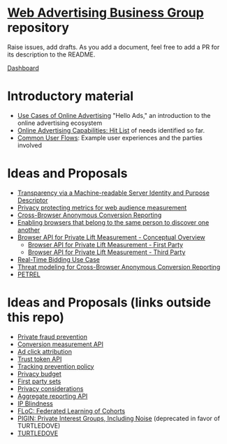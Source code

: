 # [Web Advertising Business Group](https://www.w3.org/community/web-adv) repository

Raise issues, add drafts. As you add a document, feel free to add a PR for its description to the README.

[Dashboard](https://w3c.github.io/web-advertising/dashboard/)

# Introductory material

* [Use Cases of Online Advertising](UseCasesofOnlineAdvertising.md) "Hello Ads," an introduction to the online advertising ecosystem
* [Online Advertising Capabilities: Hit List](OnlineAdvertisingCapabilitiesHitList.md) of needs identified so far.
* [Common User Flows](common-user-flows-in-web-advertising.md): Example user experiences and the parties involved

# Ideas and Proposals

* [Transparency via a Machine-readable Server Identity and Purpose Descriptor](serverdeclaration.md)
* [Privacy protecting metrics for web audience measurement](admetrics.md)
* [Cross-Browser Anonymous Conversion Reporting](cross-browser-anonymous-conversion-reporting.md)
* [Enabling browsers that belong to the same person to discover one another](enabling-browsers-that-belong-to-the-same-person-to-discover-one-another.md)
* [Browser API for Private Lift Measurement - Conceptual Overview](private-lift-measurement-conceptual-overview.md)
  * [Browser API for Private Lift Measurement - First Party](private-lift-measurement-first-party.md)
  * [Browser API for Private Lift Measurement - Third Party](private-lift-measurement-third-party.md)
* [Real-Time Bidding Use Case](rtb-use-case.md)
* [Threat modeling for Cross-Browser Anonymous Conversion Reporting](threat-modeling-for-cross-browser-anonymous-conversion-reporting.md)
* [PETREL](PETREL.md)

# Ideas and Proposals (links outside this repo)
* [Private fraud prevention](https://github.com/siyengar/private-fraud-prevention)
* [Conversion measurement API](https://github.com/csharrison/conversion-measurement-api)
* [Ad click attribution](https://github.com/WICG/ad-click-attribution)
* [Trust token API](https://github.com/dvorak42/trust-token-api)
* [Tracking prevention policy](https://webkit.org/tracking-prevention-policy/)
* [Privacy budget](https://github.com/bslassey/privacy-budget)
* [First party sets](https://github.com/mikewest/first-party-sets)
* [Privacy considerations](https://w3c.github.io/privacy-considerations/)
* [Aggregate reporting API](https://github.com/csharrison/aggregate-reporting-api)
* [IP Blindness](https://github.com/bslassey/ip-blindness/)
* [FLoC: Federated Learning of Cohorts](https://github.com/jkarlin/floc)
* [PIGIN: Private Interest Groups, Including Noise](https://github.com/michaelkleber/pigin) (deprecated in favor of TURTLEDOVE)
* [TURTLEDOVE](https://github.com/michaelkleber/turtledove)
